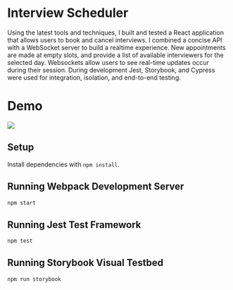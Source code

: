 # Interview Scheduler

Using the latest tools and techniques, I built and tested a React application that allows users to book and cancel interviews. I combined a concise API with a WebSocket server to build a realtime experience. New appointments are made at empty slots, and provide a list of available interviewers for the selected day. Websockets allow users to see real-time updates occur during their session. During development Jest, Storybook, and Cypress were used for integration, isolation, and end-to-end testing.

# Demo

![](https://github.com/asmxali/scheduler/blob/master/InterviewScheduler.gif)

## Setup

Install dependencies with `npm install`.

## Running Webpack Development Server

```sh
npm start
```

## Running Jest Test Framework

```sh
npm test
```

## Running Storybook Visual Testbed

```sh
npm run storybook
```
